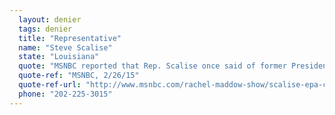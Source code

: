 ```yaml
---
  layout: denier
  tags: denier
  title: "Representative"
  name: "Steve Scalise"
  state: "Louisiana"
  quote: "MSNBC reported that Rep. Scalise once said of former President Obama: ”I know the president loves talking about global warming – and they’re canceling flights all around the country due to snow blizzards.” Scalise's office did not respond to a request for additional comment from CAP Action."
  quote-ref: "MSNBC, 2/26/15"
  quote-ref-url: "http://www.msnbc.com/rachel-maddow-show/scalise-epa-chief-snow-blizzards-contradict-climate-science"
  phone: "202-225-3015"
---
```

